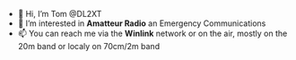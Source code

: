 - 👋 Hi, I’m Tom @DL2XT
- 👀 I’m interested in **Amatteur Radio** an Emergency Communications
- 📫 You can reach me via the **Winlink** network or on the air, mostly on the 20m band or localy on 70cm/2m band

<!---
DL2XT/DL2XT is a ✨ special ✨ repository because its `README.md` (this file) appears on your GitHub profile.
You can click the Preview link to take a look at your changes.
--->
